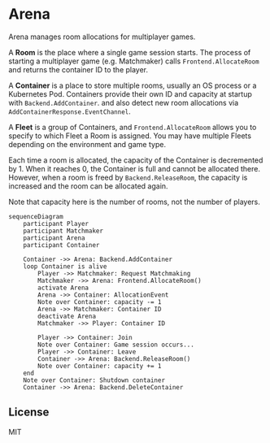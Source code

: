 # Arena

Arena manages room allocations for multiplayer games.

A **Room** is the place where a single game session starts.
The process of starting a multiplayer game (e.g. Matchmaker) calls `Frontend.AllocateRoom` and returns the container ID to the player.

A **Container** is a place to store multiple rooms, usually an OS process or a Kubernetes Pod.
Containers provide their own ID and capacity at startup with `Backend.AddContainer`.
and also detect new room allocations via `AddContainerResponse.EventChannel`.

A **Fleet** is a group of Containers, and `Frontend.AllocateRoom` allows you to specify to which Fleet a Room is assigned.
You may have multiple Fleets depending on the environment and game type.

Each time a room is allocated, the capacity of the Container is decremented by 1.
When it reaches 0, the Container is full and cannot be allocated there.
However, when a room is freed by `Backend.ReleaseRoom`, the capacity is increased and the room can be allocated again.

Note that capacity here is the number of rooms, not the number of players.

```mermaid
sequenceDiagram
    participant Player
    participant Matchmaker
    participant Arena
    participant Container

    Container ->> Arena: Backend.AddContainer
    loop Container is alive
        Player ->> Matchmaker: Request Matchmaking
        Matchmaker ->> Arena: Frontend.AllocateRoom()
        activate Arena
        Arena ->> Container: AllocationEvent
        Note over Container: capacity -= 1
        Arena ->> Matchmaker: Container ID
        deactivate Arena
        Matchmaker ->> Player: Container ID

        Player ->> Container: Join
        Note over Container: Game session occurs...
        Player ->> Container: Leave
        Container ->> Arena: Backend.ReleaseRoom()
        Note over Container: capacity += 1
    end
    Note over Container: Shutdown container
    Container ->> Arena: Backend.DeleteContainer
```

## License

MIT

